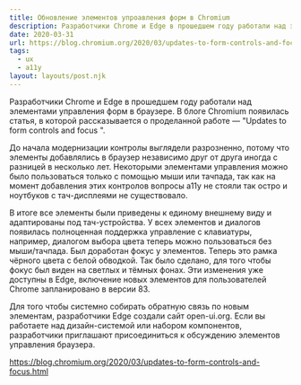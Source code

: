 ```yaml
---
title: Обновление элементов упроавления форм в Chromium
description: Разработчики Chrome и Edge в прошедшем году работали над элементами управления форм в браузере. В блоге Chromium появилась статья, в которой рассказывается о проделанной работе
date: 2020-03-31
url: https://blog.chromium.org/2020/03/updates-to-form-controls-and-focus.html
tags:
  - ux
  - a11y
layout: layouts/post.njk
---
```

Разработчики Chrome и Edge в прошедшем году работали над элементами управления форм в браузере. В блоге Chromium появилась статья, в которой рассказывается о проделанной работе — "Updates to form controls and focus ".

До начала модернизации контролы выглядели разрозненно, потому что элементы добавлялись в браузер независимо друг от друга иногда с разницей в несколько лет. Некоторыми элементами управления можно было пользоваться только с помощью мыши или тачпада, так как на момент добавления этих контролов вопросы a11y не стояли так остро и ноутбуков с тач-дисплеями не существовало.

В итоге все элементы были приведены к единому внешнему виду и адаптированы под тач-устройства. У всех элементов и диалогов появилась полноценная поддержка управление с клавиатуры, например, диалогом выбора цвета теперь можно пользоваться без мыши/тачпада. Был доработан фокус у элементов. Теперь это рамка чёрного цвета с белой обводкой. Так было сделано, для того чтобы фокус был виден на светлых и тёмных фонах. Эти изменения уже доступны в Edge, включение новых элементов для пользователей Chrome запланировано в версии 83.

Для того чтобы системно собирать обратную связь по новым элементам, разработчики Edge создали сайт open-ui.org. Если вы работаете над дизайн-системой или набором компонентов, разработчики приглашают присоединиться к обсуждению элементов управления браузера.

https://blog.chromium.org/2020/03/updates-to-form-controls-and-focus.html
